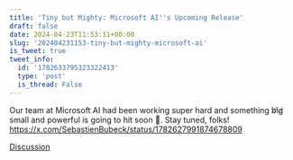 ```yaml
---
title: 'Tiny but Mighty: Microsoft AI''s Upcoming Release'
draft: false
date: 2024-04-23T11:53:11+00:00
slug: '202404231153-tiny-but-mighty-microsoft-ai'
is_tweet: true
tweet_info:
  id: '1782633795323322413'
  type: 'post'
  is_thread: False
---
```




Our team at Microsoft AI had been working super hard and something b̸i̸g̸ small and powerful is going to hit soon 🤩. Stay tuned, folks! <https://x.com/SebastienBubeck/status/1782627991874678809>

[Discussion](https://x.com/sytelus/status/1782633795323322413)
